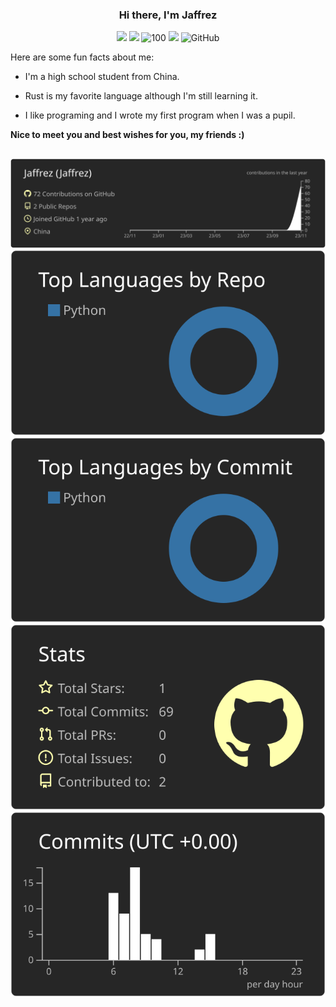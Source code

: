 <h3 align="center">Hi there, I'm Jaffrez</h3>
<p align="middle">
<img src="https://img.shields.io/badge/Best_Like-Rust-green"/>
<img src="https://img.shields.io/badge/Coding...-8A2BE2"/>
<img src="https://komarev.com/ghpvc/?username=jaffrez" alt="100"/>
<img src="https://img.shields.io/github/stars/jaffrez
"/>
<img alt="GitHub" src="https://img.shields.io/github/license/jaffrez/seewo_tools"/>
<p/>

Here are some fun facts about me:

- I'm a high school student from China.

- Rust is my favorite language although I'm still learning it.

- I like programing and I wrote my first program when I was a pupil.


**Nice to meet you and best wishes for you, my friends :)**
<h2></h2>

[![](https://raw.githubusercontent.com/Jaffrez/Jaffrez/main/profile-summary-card-output/apprentice/0-profile-details.svg)](https://github.com/vn7n24fzkq/github-profile-summary-cards)
[![](https://raw.githubusercontent.com/Jaffrez/Jaffrez/main/profile-summary-card-output/apprentice/1-repos-per-language.svg)](https://github.com/vn7n24fzkq/github-profile-summary-cards) [![](https://raw.githubusercontent.com/Jaffrez/Jaffrez/main/profile-summary-card-output/apprentice/2-most-commit-language.svg)](https://github.com/vn7n24fzkq/github-profile-summary-cards)
[![](https://raw.githubusercontent.com/Jaffrez/Jaffrez/main/profile-summary-card-output/apprentice/3-stats.svg)](https://github.com/vn7n24fzkq/github-profile-summary-cards) [![](https://raw.githubusercontent.com/Jaffrez/Jaffrez/main/profile-summary-card-output/apprentice/4-productive-time.svg)](https://github.com/vn7n24fzkq/github-profile-summary-cards)
